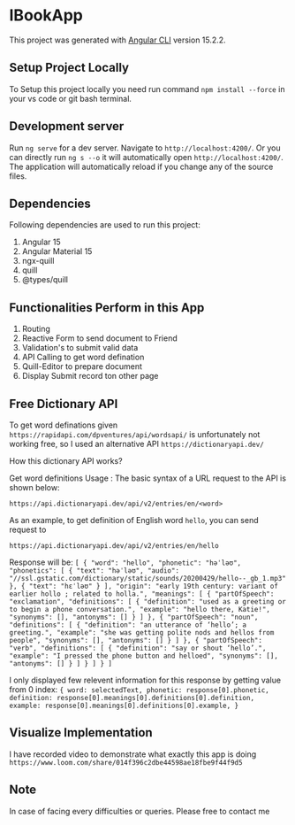 # IBookApp

This project was generated with [Angular CLI](https://github.com/angular/angular-cli) version 15.2.2.

## Setup Project Locally

To Setup this project locally you need run command `npm install --force` in your vs code or git bash terminal.

## Development server

Run `ng serve` for a dev server. Navigate to `http://localhost:4200/`. Or you can directly run `ng s --o` it will automatically open `http://localhost:4200/`. The application will automatically reload if you change any of the source files.

## Dependencies

Following dependencies are used to run this project:
1. Angular 15
2. Angular Material 15
3. ngx-quill
4. quill
5. @types/quill

## Functionalities Perform in this App

1. Routing
2. Reactive Form to send document to Friend
3. Validation's to submit valid data
4. API Calling to get word defination
5. Quill-Editor to prepare document
6. Display Submit record ton other page

## Free Dictionary API

To get word definations given `https://rapidapi.com/dpventures/api/wordsapi/` is unfortunately not working free, so I used an alternative
API `https://dictionaryapi.dev/`

How this dictionary API works?

Get word definitions
Usage : The basic syntax of a URL request to the API is shown below:

`https://api.dictionaryapi.dev/api/v2/entries/en/<word>`

As an example, to get definition of English word `hello`, you can send request to

`https://api.dictionaryapi.dev/api/v2/entries/en/hello`

Response will be:
`[
    {
      "word": "hello",
      "phonetic": "həˈləʊ",
      "phonetics": [
        {
          "text": "həˈləʊ",
          "audio": "//ssl.gstatic.com/dictionary/static/sounds/20200429/hello--_gb_1.mp3"
        },
        {
          "text": "hɛˈləʊ"
        }
      ],
      "origin": "early 19th century: variant of earlier hollo ; related to holla.",
      "meanings": [
        {
          "partOfSpeech": "exclamation",
          "definitions": [
            {
              "definition": "used as a greeting or to begin a phone conversation.",
              "example": "hello there, Katie!",
              "synonyms": [],
              "antonyms": []
            }
          ]
        },
        {
          "partOfSpeech": "noun",
          "definitions": [
            {
              "definition": "an utterance of ‘hello’; a greeting.",
              "example": "she was getting polite nods and hellos from people",
              "synonyms": [],
              "antonyms": []
            }
          ]
        },
        {
          "partOfSpeech": "verb",
          "definitions": [
            {
              "definition": "say or shout ‘hello’.",
              "example": "I pressed the phone button and helloed",
              "synonyms": [],
              "antonyms": []
            }
          ]
        }
      ]
    }
]`

I only displayed few relevent information for this response by getting value from 0 index:
`{
    word: selectedText,
    phonetic: response[0].phonetic,
    definition: response[0].meanings[0].definitions[0].definition,
    example: response[0].meanings[0].definitions[0].example,
}`

## Visualize Implementation

I have recorded video to demonstrate what exactly this app is doing
`https://www.loom.com/share/014f396c2dbe44598ae18fbe9f44f9d5`

## Note

In case of facing every difficulties or queries. Please free to contact me